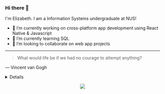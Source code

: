 ### Hi there 👋

<!--
**elizabethrakhibaby/elizabethrakhibaby** is a ✨ _special_ ✨ repository because its `README.md` (this file) appears on your GitHub profile.

Here are some ideas to get you started:

- 🔭 I’m currently working on ...
- 🌱 I’m currently learning ...
- 👯 I’m looking to collaborate on ...
- 🤔 I’m looking for help with ...
- 💬 Ask me about ...
- 📫 How to reach me: ...
- 😄 Pronouns: ...
- ⚡ Fun fact: ...
-->

I'm Elizabeth. I am a Information Systems undergraduate at NUS!
- 🔭 I’m currently working on cross-platform app development using React Native & Javascript
- 🌱 I’m currently learning SQL
- 🧇 I’m looking to collaborate on web app projects

---
> What would life be if we had no courage to attempt anything?

— Vincent van Gogh

<details>
<p align="center">
  <a href="https://github.com/elizabethrakhibaby">
    <img src="http://github-profile-summary-cards.vercel.app/api/cards/profile-details?username=elizabethrakhibaby&theme=transparent" />
  </a>
  <a href="https://github.com/elizabethrakhibaby">
    <img src="https://github-readme-streak-stats.herokuapp.com/?user=elizabethrakhibaby&hide_border=true&card_width=338&theme=transparent" />
  </a>
  <a href="https://github.com/elizabethrakhibaby">
    <img src="http://github-profile-summary-cards.vercel.app/api/cards/stats?username=elizabethrakhibaby&theme=transparent" />
  </a>
  <a href="https://github.com/elizabethrakhibaby">
    <img src="https://github-readme-stats.vercel.app/api/top-langs/?username=elizabethrakhibaby&langs_count=10&exclude_repo=&hide=jupyter%20notebook,vim%20script,cmake,makefile,batchfile,emacs%20lisp,css,html&layout=default&card_width=699&hide_border=true&theme=transparent" />
  </a>
</p>
</details>



<p align="center">
  <a href="https://github.com/elizabethrakhibaby">
    <img src="https://komarev.com/ghpvc/?username=elizabethrakhibaby&color=blue&style=flat)" />
  </a>
</p>
